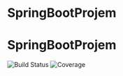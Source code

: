 # SpringBootProjem
# SpringBootProjem
![Build Status](https://travis-ci.org/anilbal090/SpringBootProjem.svg?branch=master)
![Coverage](https://codecov.io/gh/anilbal090/SpringBootProjem/branch/master/graph/badge.svg)
